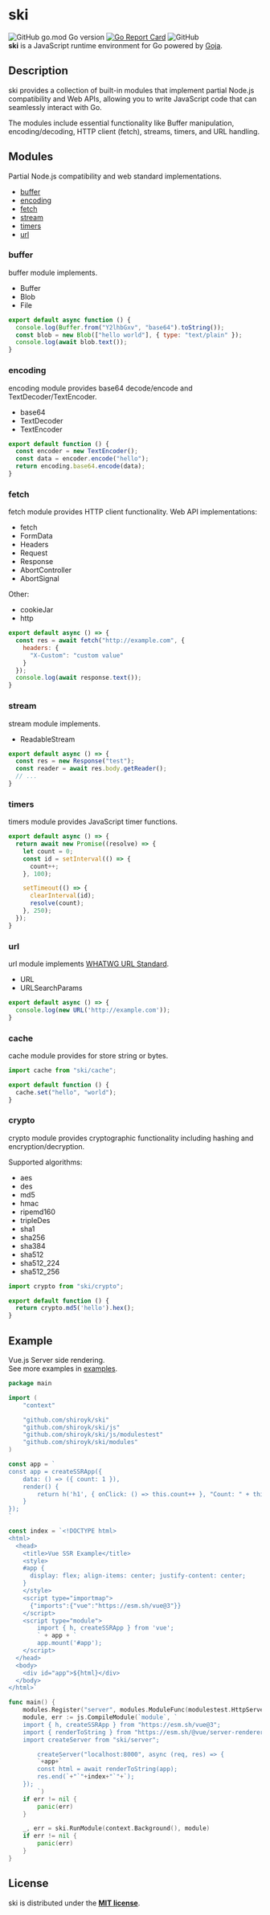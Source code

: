 # ski
![GitHub go.mod Go version](https://img.shields.io/github/go-mod/go-version/shiroyk/ski)
[![Go Report Card](https://goreportcard.com/badge/github.com/shiroyk/ski)](https://goreportcard.com/report/github.com/shiroyk/ski)
![GitHub](https://img.shields.io/github/license/shiroyk/ski)<br/>
**ski** is a JavaScript runtime environment for Go powered by [Goja](https://github.com/dop251/goja). </br>

## Description
ski provides a collection of built-in modules that implement partial Node.js compatibility and Web APIs, allowing you to write JavaScript code that can seamlessly interact with Go.

The modules include essential functionality like Buffer manipulation, encoding/decoding, HTTP client (fetch), streams, timers, and URL handling.

## Modules
Partial Node.js compatibility and web standard implementations.
- [buffer](#buffer)
- [encoding](#encoding)
- [fetch](#fetch)
- [stream](#stream)
- [timers](#timers)
- [url](#url)
### buffer
buffer module implements.
- Buffer
- Blob
- File
```js
export default async function () {
  console.log(Buffer.from("Y2lhbGxv", "base64").toString());
  const blob = new Blob(["hello world"], { type: "text/plain" });
  console.log(await blob.text());
}
```
### encoding
encoding module provides base64 decode/encode and TextDecoder/TextEncoder.
- base64
- TextDecoder
- TextEncoder
```js
export default function () {
  const encoder = new TextEncoder();
  const data = encoder.encode("hello");
  return encoding.base64.encode(data);
}
```
### fetch
fetch module provides HTTP client functionality. Web API implementations:
- fetch
- FormData
- Headers
- Request
- Response
- AbortController
- AbortSignal

Other:
- cookieJar
- http
```js
export default async () => {
  const res = await fetch("http://example.com", {
    headers: {
      "X-Custom": "custom value"
    }
  });
  console.log(await response.text());
}
```
### stream
stream module implements.
- ReadableStream
```js
export default async () => {
  const res = new Response("test");
  const reader = await res.body.getReader();
  // ...
}
```
### timers
timers module provides JavaScript timer functions.
```js
export default async () => {
  return await new Promise((resolve) => {
    let count = 0;
    const id = setInterval(() => {
      count++;
    }, 100);

    setTimeout(() => {
      clearInterval(id);
      resolve(count);
    }, 250);
  });
}
```
### url
url module implements [WHATWG URL Standard](https://url.spec.whatwg.org/).
- URL
- URLSearchParams
```js
export default async () => {
  console.log(new URL('http://example.com'));
}
```
### cache
cache module provides for store string or bytes.
```js
import cache from "ski/cache";

export default function () {
  cache.set("hello", "world");
}
```
### crypto
crypto module provides cryptographic functionality including hashing and encryption/decryption.

Supported algorithms:

- aes
- des
- md5
- hmac
- ripemd160
- tripleDes
- sha1
- sha256
- sha384
- sha512
- sha512_224
- sha512_256
```js
import crypto from "ski/crypto";

export default function () {
  return crypto.md5('hello').hex();
}
```

## Example
Vue.js Server side rendering. </br>See more examples in [examples](https://github.com/shiroyk/ski/tree/master/examples).
```go
package main

import (
	"context"

	"github.com/shiroyk/ski"
	"github.com/shiroyk/ski/js"
	"github.com/shiroyk/ski/js/modulestest"
	"github.com/shiroyk/ski/modules"
)

const app = `
const app = createSSRApp({
	data: () => ({ count: 1 }),
	render() {
		return h('h1', { onClick: () => this.count++ }, "Count: " + this.count) 
	}
});
`

const index = `<!DOCTYPE html>
<html>
  <head>
	<title>Vue SSR Example</title>
	<style>
	#app {
	  display: flex; align-items: center; justify-content: center; 
	}
	</style>
	<script type="importmap">
	  {"imports":{"vue":"https://esm.sh/vue@3"}}
	</script>
	<script type="module">
		import { h, createSSRApp } from 'vue';
		` + app + `
		app.mount('#app');
	</script>
  </head>
  <body>
	<div id="app">${html}</div>
  </body>
</html>`

func main() {
	modules.Register("server", modules.ModuleFunc(modulestest.HttpServer))
	module, err := js.CompileModule(`module`, `
	import { h, createSSRApp } from "https://esm.sh/vue@3";
	import { renderToString } from "https://esm.sh/@vue/server-renderer@3";
	import createServer from "ski/server";

        createServer("localhost:8000", async (req, res) => {
		`+app+`
		const html = await renderToString(app);
		res.end(`+"`"+index+"`"+`);
	});
    	`)
	if err != nil {
		panic(err)
	}

	_, err = ski.RunModule(context.Background(), module)
	if err != nil {
		panic(err)
	}
}
```
## License
ski is distributed under the [**MIT license**](https://github.com/shiroyk/ski/blob/master/LICENSE.md).

